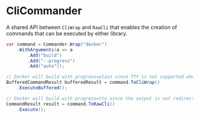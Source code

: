 # CliCommander
A shared API between `CliWrap` and `RawCli` that enables the creation of commands that can be executed by either library.

```csharp
var command = Commander.Wrap("docker")
    .WithArguments(a => a
        .Add("build")
        .Add("--progress")
        .Add("auto"));

// Docker will build with progress=plain since TTY is not supported when output is redirected.
BufferedCommandResult bufferedResult = command.ToCliWrap()
    .ExecuteBuffered();

// Docker will build with progress=tty since the output is not redirected.
CommandResult result = command.ToRawCli()
    .Execute();
```
